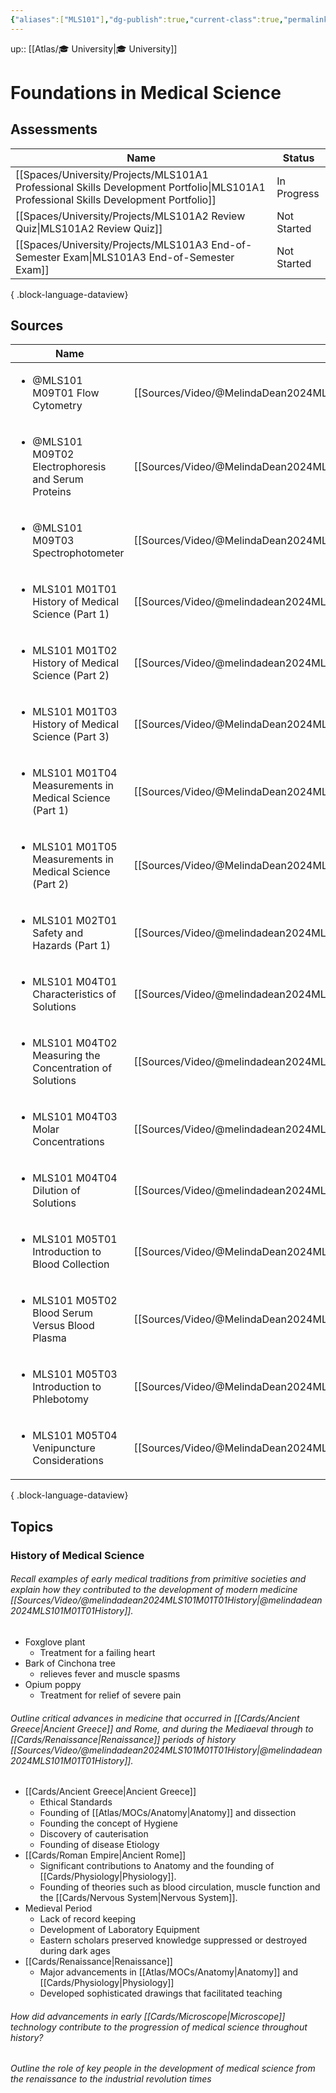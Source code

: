 ```yaml
---
{"aliases":["MLS101"],"dg-publish":true,"current-class":true,"permalink":"/spaces/university/classes/foundations-in-medical-science/","dgPassFrontmatter":true}
---
```



up:: [[Atlas/🎓 University\|🎓 University]]

# Foundations in Medical Science

## Assessments
| Name                                                                                                                                     | Status      |
| ---------------------------------------------------------------------------------------------------------------------------------------- | ----------- |
| [[Spaces/University/Projects/MLS101A1 Professional Skills Development Portfolio\|MLS101A1 Professional Skills Development Portfolio]] | In Progress |
| [[Spaces/University/Projects/MLS101A2 Review Quiz\|MLS101A2 Review Quiz]]                                                             | Not Started |
| [[Spaces/University/Projects/MLS101A3 End-of-Semester Exam\|MLS101A3 End-of-Semester Exam]]                                           | Not Started |

{ .block-language-dataview}

## Sources
| Name                                                                     | Cite Key                                                                                                          | Published |
| ------------------------------------------------------------------------ | ----------------------------------------------------------------------------------------------------------------- | --------- |
| <ul><li>@MLS101 M09T01 Flow Cytometry</li></ul>                          | [[Sources/Video/@MelindaDean2024MLS101M09T01Flow\|@MelindaDean2024MLS101M09T01Flow]]                           | true      |
| <ul><li>@MLS101 M09T02 Electrophoresis and Serum Proteins</li></ul>      | [[Sources/Video/@MelindaDean2024MLS101M09T02Electrophoresis\|@MelindaDean2024MLS101M09T02Electrophoresis]]     | true      |
| <ul><li>@MLS101 M09T03 Spectrophotometer</li></ul>                       | [[Sources/Video/@MelindaDean2024MLS101M09T03Spectrophotometer\|@MelindaDean2024MLS101M09T03Spectrophotometer]] | true      |
| <ul><li>MLS101 M01T01 History of Medical Science (Part 1)</li></ul>      | [[Sources/Video/@melindadean2024MLS101M01T01History\|@melindadean2024MLS101M01T01History]]                     | true      |
| <ul><li>MLS101 M01T02 History of Medical Science (Part 2)</li></ul>      | [[Sources/Video/@melindadean2024MLS101M01T02History\|@melindadean2024MLS101M01T02History]]                     | true      |
| <ul><li>MLS101 M01T03 History of Medical Science (Part 3)</li></ul>      | [[Sources/Video/@MelindaDean2024MLS101M01T03History\|@MelindaDean2024MLS101M01T03History]]                     | true      |
| <ul><li>MLS101 M01T04 Measurements in Medical Science (Part 1)</li></ul> | [[Sources/Video/@MelindaDean2024MLS101M01T04Measurements\|@MelindaDean2024MLS101M01T04Measurements]]           | true      |
| <ul><li>MLS101 M01T05 Measurements in Medical Science (Part 2)</li></ul> | [[Sources/Video/@MelindaDean2024MLS101M01T05Measurements\|@MelindaDean2024MLS101M01T05Measurements]]           | true      |
| <ul><li>MLS101 M02T01 Safety and Hazards (Part 1)</li></ul>              | [[Sources/Video/@melindadean2024MLS101M02T01Safety\|@melindadean2024MLS101M02T01Safety]]                       | true      |
| <ul><li>MLS101 M04T01 Characteristics of Solutions</li></ul>             | [[Sources/Video/@melindadean2024MLS101M04T01Characteristics\|@melindadean2024MLS101M04T01Characteristics]]     | true      |
| <ul><li>MLS101 M04T02 Measuring the Concentration of Solutions</li></ul> | [[Sources/Video/@melindadean2024MLS101M04T02Measuring\|@melindadean2024MLS101M04T02Measuring]]                 | true      |
| <ul><li>MLS101 M04T03 Molar Concentrations</li></ul>                     | [[Sources/Video/@melindadean2024MLS101M04T03Molar\|@melindadean2024MLS101M04T03Molar]]                         | true      |
| <ul><li>MLS101 M04T04 Dilution of Solutions</li></ul>                    | [[Sources/Video/@melindadean2024MLS101M04T04Dilution\|@melindadean2024MLS101M04T04Dilution]]                   | true      |
| <ul><li>MLS101 M05T01 Introduction to Blood Collection</li></ul>         | [[Sources/Video/@MelindaDean2024MLS101M05T01Introduction\|@MelindaDean2024MLS101M05T01Introduction]]           | true      |
| <ul><li>MLS101 M05T02 Blood Serum Versus Blood Plasma</li></ul>          | [[Sources/Video/@MelindaDean2024MLS101M05T02Blood\|@MelindaDean2024MLS101M05T02Blood]]                         | true      |
| <ul><li>MLS101 M05T03 Introduction to Phlebotomy</li></ul>               | [[Sources/Video/@MelindaDean2024MLS101M05T03Introduction\|@MelindaDean2024MLS101M05T03Introduction]]           | true      |
| <ul><li>MLS101 M05T04 Venipuncture Considerations</li></ul>              | [[Sources/Video/@MelindaDean2024MLS101M05T04Venipuncture\|@MelindaDean2024MLS101M05T04Venipuncture]]           | true      |

{ .block-language-dataview}

## Topics

### History of Medical Science

###### Recall examples of early medical traditions from primitive societies and explain how they contributed to the development of modern medicine [[Sources/Video/@melindadean2024MLS101M01T01History\|@melindadean2024MLS101M01T01History]].

- Foxglove plant
	- Treatment for a failing heart
- Bark of Cinchona tree
	- relieves fever and muscle spasms
- Opium poppy
	- Treatment for relief of severe pain

###### Outline critical advances in medicine that occurred in [[Cards/Ancient Greece\|Ancient Greece]] and Rome, and during the Mediaeval through to [[Cards/Renaissance\|Renaissance]] periods of history [[Sources/Video/@melindadean2024MLS101M01T01History\|@melindadean2024MLS101M01T01History]].

- [[Cards/Ancient Greece\|Ancient Greece]]
	- Ethical Standards
	- Founding of [[Atlas/MOCs/Anatomy\|Anatomy]] and dissection
	- Founding the concept of Hygiene
	- Discovery of cauterisation
	- Founding of disease Etiology
- [[Cards/Roman Empire\|Ancient Rome]]
	- Significant contributions to Anatomy and the founding of [[Cards/Physiology\|Physiology]].
	- Founding of theories such as blood circulation, muscle function and the [[Cards/Nervous System\|Nervous System]].
- Medieval Period
	- Lack of record keeping
	- Development of Laboratory Equipment
	- Eastern scholars preserved knowledge suppressed or destroyed during dark ages
- [[Cards/Renaissance\|Renaissance]]
	- Major advancements in [[Atlas/MOCs/Anatomy\|Anatomy]] and [[Cards/Physiology\|Physiology]]
	- Developed sophisticated drawings that facilitated teaching

###### How did advancements in early [[Cards/Microscope\|Microscope]] technology contribute to the progression of medical science throughout history?

###### Outline the role of key people in the development of medical science from the renaissance to the industrial revolution times

